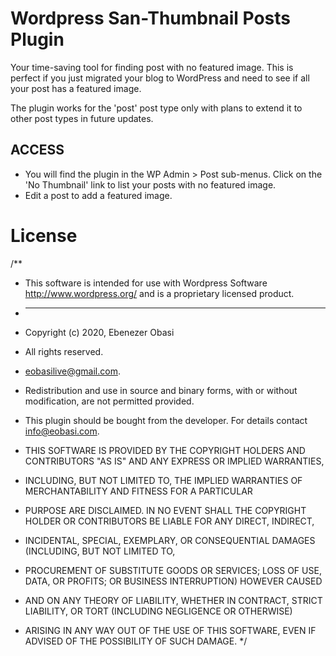 # Wordpress San-Thumbnail Posts Plugin
Your time-saving tool for finding post with no featured image. This is perfect if you just migrated your blog to WordPress and need to see if all your post has a featured image.

The plugin works for the 'post' post type only with plans to extend it to other post types in future updates.

## ACCESS
 - You will find the plugin in the WP Admin > Post sub-menus. Click on the 'No Thumbnail' link to list your posts with no featured image.
 - Edit a post to add a featured image.

# License
/**
 * This software is intended for use with Wordpress Software http://www.wordpress.org/ and is a proprietary licensed product.

 * ---
 * Copyright (c) 2020, Ebenezer Obasi
 * All rights reserved.
 * eobasilive@gmail.com.

 * Redistribution and use in source and binary forms, with or without modification, are not permitted provided.

 * This plugin should be bought from the developer. For details contact info@eobasi.com.

 * THIS SOFTWARE IS PROVIDED BY THE COPYRIGHT HOLDERS AND CONTRIBUTORS "AS IS" AND ANY EXPRESS OR IMPLIED WARRANTIES,
 * INCLUDING, BUT NOT LIMITED TO, THE IMPLIED WARRANTIES OF MERCHANTABILITY AND FITNESS FOR A PARTICULAR
 * PURPOSE ARE DISCLAIMED. IN NO EVENT SHALL THE COPYRIGHT HOLDER OR CONTRIBUTORS BE LIABLE FOR ANY DIRECT, INDIRECT,
 * INCIDENTAL, SPECIAL, EXEMPLARY, OR CONSEQUENTIAL DAMAGES (INCLUDING, BUT NOT LIMITED TO,
 * PROCUREMENT OF SUBSTITUTE GOODS OR SERVICES; LOSS OF USE, DATA, OR PROFITS; OR BUSINESS INTERRUPTION) HOWEVER CAUSED
 * AND ON ANY THEORY OF LIABILITY, WHETHER IN CONTRACT, STRICT LIABILITY, OR TORT (INCLUDING NEGLIGENCE OR OTHERWISE)
 * ARISING IN ANY WAY OUT OF THE USE OF THIS SOFTWARE, EVEN IF ADVISED OF THE POSSIBILITY OF SUCH DAMAGE.
 */
